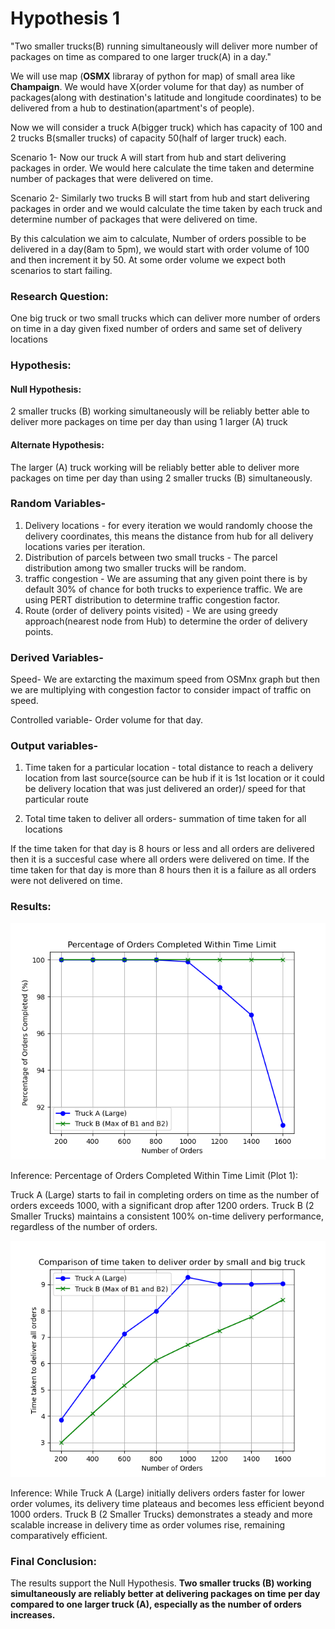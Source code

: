 # Hypothesis 1

"Two smaller trucks(B) running simultaneously will deliver more number of packages on time as compared to one larger truck(A) in a day."

We will use map (**OSMX** libraray of python for map) of small area like **Champaign**. We would have X(order volume for that day) as number of packages(along with destination's latitude and longitude coordinates) to be delivered from a hub to destination(apartment's of people).


Now we will consider a truck A(bigger truck) which has capacity of 100 and 2 trucks B(smaller trucks) of capacity 50(half of larger truck) each.

Scenario 1-
Now our truck A will start from hub and start delivering packages in order. We would here calculate the time taken and determine number of packages that were delivered on time.
 
Scenario 2-
Similarly two trucks B will start from hub and start delivering packages in order and we would calculate the time taken by each truck and determine number of packages that were delivered on time.

By this calculation we aim to calculate, Number of orders possible to be delivered in a day(8am to 5pm), we would start with order volume of 100 and then increment it by 50. At some order volume we expect both scenarios to start failing.

### Research Question:
One big truck or two small trucks which can deliver more number of orders on time in a day given fixed number of orders and same set of delivery locations

### Hypothesis:

#### Null Hypothesis:
2 smaller trucks (B) working simultaneously will be reliably better able to deliver more packages on time per day than using 1 larger (A) truck

#### Alternate Hypothesis:
The larger (A) truck working will be reliably better able to deliver more packages on time per day than using 2 smaller trucks (B) simultaneously.

### Random Variables-
1. Delivery locations - for every iteration we would randomly choose the delivery coordinates, this means the distance from hub for all delivery locations varies per iteration.
2. Distribution of parcels between two small trucks - The parcel distribution among two smaller trucks will be random.
3. traffic congestion - We are assuming that any given point there is by default 30% of chance for both trucks to experience traffic. We are using PERT distribution to determine traffic congestion factor.
4. Route (order of delivery points visited) - We are using greedy approach(nearest node from Hub) to determine the order of delivery points.

### Derived Variables-
Speed- We are extarcting the maximum speed from OSMnx graph but then we are multiplying with congestion factor to consider impact of traffic on speed.

Controlled variable-
Order volume for that day.

### Output variables-
1. Time taken for a particular location - total distance to reach a delivery location from last source(source can be hub if it is 1st location or it could be delivery location that was just delivered an order)/ speed for that particular route

2. Total time taken to deliver all orders- summation of time taken for all locations

If the time taken for that day is 8 hours or less and all orders are delivered then it is a succesful case where all orders were delivered on time.
If the time taken for that day is more than 8 hours then it is a failure as all orders were not delivered on time.


### Results:

![alt text](Resultant_Plots/Hypo1_Plot1.png)

Inference: Percentage of Orders Completed Within Time Limit (Plot 1):

Truck A (Large) starts to fail in completing orders on time as the number of orders exceeds 1000, with a significant drop after 1200 orders.
Truck B (2 Smaller Trucks) maintains a consistent 100% on-time delivery performance, regardless of the number of orders.

![alt text](Resultant_Plots/Hypo1_Plot2.png)

Inference: While Truck A (Large) initially delivers orders faster for lower order volumes, its delivery time plateaus and becomes less efficient beyond 1000 orders.
Truck B (2 Smaller Trucks) demonstrates a steady and more scalable increase in delivery time as order volumes rise, remaining comparatively efficient.

### Final Conclusion:

The results support the Null Hypothesis. **Two smaller trucks (B) working simultaneously are reliably better at delivering packages on time per day compared to one larger truck (A), especially as the number of orders increases.**